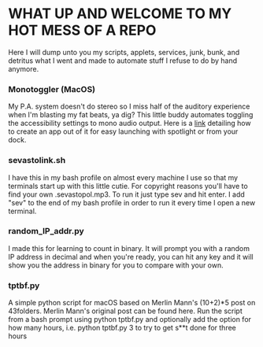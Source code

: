 # WHAT UP AND WELCOME TO MY HOT MESS OF A REPO

Here I will dump unto you my scripts, applets, services, junk, bunk, and detritus what I went and made to automate stuff I refuse to do by hand anymore.

### Monotoggler (MacOS)

My P.A. system doesn't do stereo so I miss half of the auditory experience when I'm blasting my fat beats, ya dig? This little buddy automates toggling the accessibility settings to mono audio output. Here is a [link](https://apple.stackexchange.com/questions/8299/how-do-i-make-an-applescript-file-into-a-mac-app) detailing how to create an app out of it for easy launching with spotlight or from your dock.

### sevastolink.sh

I have this in my bash profile on almost every machine I use so that my terminals start up with this little cutie. For copyright reasons you'll have to find your own .sevastopol.mp3. To run it just type sev and hit enter. I add "sev" to the end of my bash profile in order to run it every time I open a new terminal.

### random_IP_addr.py

I made this for learning to count in binary. It will prompt you with a random IP address in decimal and when you're ready, you can hit any key and it will show you the address in binary for you to compare with your own.

### tptbf.py

A simple python script for macOS based on Merlin Mann's (10+2)*5 post on 43folders. Merlin Mann's original post can be found here. Run the script from a bash prompt using python tptbf.py and optionally add the option for how many hours, i.e. python tptbf.py 3 to try to get s\*\*t done for three hours
